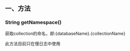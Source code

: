 ## 一、方法


### String getNamespace()

获取collection的命名，即:{databaseName}.{collectionName}

此方法目前只在慢日志中使用

 

